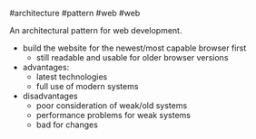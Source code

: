 #architecture #pattern #web #web 

An architectural pattern for web development.
- build the website for the newest/most capable browser first
	- still readable and usable for older browser versions
- advantages:
	- latest technologies
	- full use of modern systems
- disadvantages
	- poor consideration of weak/old systems
	- performance problems for weak systems
	- bad for changes